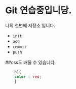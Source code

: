 # Git 연습중입니당.
나의 첫번째 저장소 입니다.
- `init`
- `add`
- `commit`
- `push`


##css도 배울 수 있습니다.

```css
    h1{
    color : red;
    }
 ```
